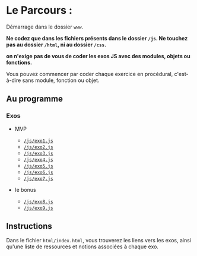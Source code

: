 # Le Parcours :

Démarrage dans le dossier `www`.

**Ne codez que dans les fichiers présents dans le dossier ``/js``. Ne touchez pas au dossier ``/html``, ni au dossier ``/css``.**

**on n'exige pas de vous de coder les exos JS avec des modules, objets ou fonctions.**  

Vous pouvez commencer par coder chaque exercice en procédural, c'est-à-dire sans module, fonction ou objet.

## Au programme

### Exos

- MVP
  - [`/js/exo1.js`](./js/exo1.js)
  - [`/js/exo2.js`](./js/exo2.js)
  - [`/js/exo3.js`](./js/exo3.js)
  - [`/js/exo4.js`](./js/exo4.js)
  - [`/js/exo5.js`](./js/exo5.js)
  - [`/js/exo6.js`](./js/exo6.js)
  - [`/js/exo7.js`](./js/exo7.js)

- le bonus
  - [`/js/exo8.js`](./js/exo8.js)
  - [`/js/exo9.js`](./js/exo9.js)


## Instructions

Dans le fichier `html/index.html`, vous trouverez les liens vers les exos, ainsi qu'une liste de ressources et notions associées à chaque exo.

